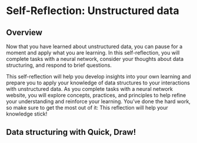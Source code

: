 # Self-Reflection: Unstructured data

## Overview

Now that you have learned about unstructured data, you can pause for a moment and apply what you are learning. In this self-reflection, you will complete tasks with a neural network, consider your thoughts about data structuring, and respond to brief questions.

This self-reflection will help you develop insights into your own learning and prepare you to apply your knowledge of data structures to your interactions with unstructured data. As you complete tasks with a neural network website, you will explore concepts, practices, and principles to help refine your understanding and reinforce your learning. You’ve done the hard work, so make sure to get the most out of it: This reflection will help your knowledge stick!

## Data structuring with Quick, Draw!
